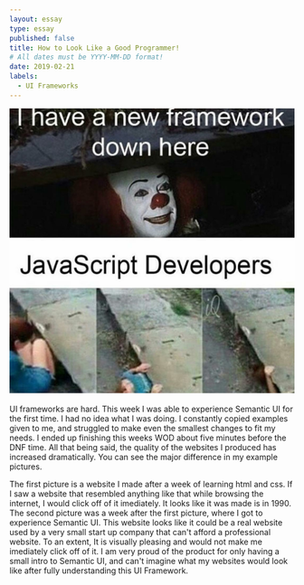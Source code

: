 ```yaml
---
layout: essay
type: essay
published: false
title: How to Look Like a Good Programmer!
# All dates must be YYYY-MM-DD format!
date: 2019-02-21
labels:
  - UI Frameworks
---
```


<img class="ui image" src="../images/ui-frameworks-meme.png">


UI frameworks are hard. This week I was able to experience Semantic UI for the first time. I had no idea what I was doing. I constantly copied examples given to me, and struggled to make even the smallest changes to fit my needs. I ended up finishing this weeks WOD about five minutes before the DNF time. All that being said, the quality of the websites I produced has increased dramatically. You can see the major difference in my example pictures. 

<!-- <img class="ui image" src="../images/ui-frameworks-meme.png">
<img class="ui image" src="../images/ui-frameworks-meme.png">  -->


The first picture is a website I made after a week of learning html and css. If I saw a website that resembled anything like that while browsing the internet, I would click off of it imediately. It looks like it was made is in 1990. The second picture was a week after the first picture, where I got to experience Semantic UI. This website looks like it could be a real website used by a very small start up company that can't afford a professional website. To an extent, It is visually pleasing and would not make me imediately click off of it. I am very proud of the product for only having a small intro to Semantic UI, and can't imagine what my websites would look like after fully understanding this UI Framework. 
